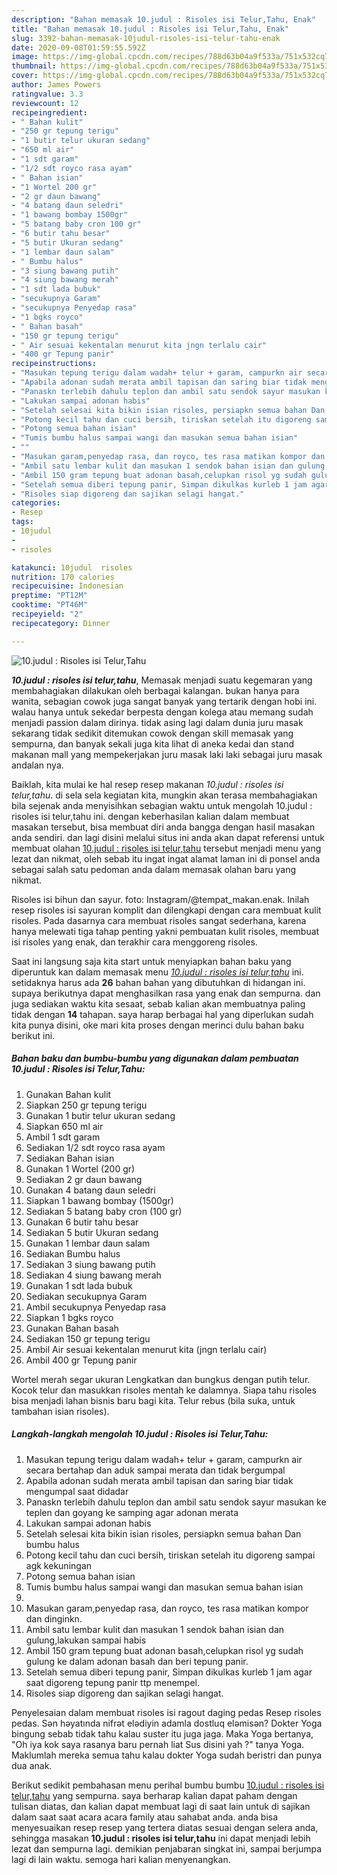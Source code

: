 ```yaml
---
description: "Bahan memasak 10.judul : Risoles isi Telur,Tahu, Enak"
title: "Bahan memasak 10.judul : Risoles isi Telur,Tahu, Enak"
slug: 3392-bahan-memasak-10judul-risoles-isi-telur-tahu-enak
date: 2020-09-08T01:59:55.592Z
image: https://img-global.cpcdn.com/recipes/788d63b04a9f533a/751x532cq70/10judul-risoles-isi-telurtahu-foto-resep-utama.jpg
thumbnail: https://img-global.cpcdn.com/recipes/788d63b04a9f533a/751x532cq70/10judul-risoles-isi-telurtahu-foto-resep-utama.jpg
cover: https://img-global.cpcdn.com/recipes/788d63b04a9f533a/751x532cq70/10judul-risoles-isi-telurtahu-foto-resep-utama.jpg
author: James Powers
ratingvalue: 3.3
reviewcount: 12
recipeingredient:
- " Bahan kulit"
- "250 gr tepung terigu"
- "1 butir telur ukuran sedang"
- "650 ml air"
- "1 sdt garam"
- "1/2 sdt royco rasa ayam"
- " Bahan isian"
- "1 Wortel 200 gr"
- "2 gr daun bawang"
- "4 batang daun seledri"
- "1 bawang bombay 1500gr"
- "5 batang baby cron 100 gr"
- "6 butir tahu besar"
- "5 butir Ukuran sedang"
- "1 lembar daun salam"
- " Bumbu halus"
- "3 siung bawang putih"
- "4 siung bawang merah"
- "1 sdt lada bubuk"
- "secukupnya Garam"
- "secukupnya Penyedap rasa"
- "1 bgks royco"
- " Bahan basah"
- "150 gr tepung terigu"
- " Air sesuai kekentalan menurut kita jngn terlalu cair"
- "400 gr Tepung panir"
recipeinstructions:
- "Masukan tepung terigu dalam wadah+ telur + garam, campurkn air secara bertahap dan aduk sampai merata dan tidak bergumpal"
- "Apabila adonan sudah merata ambil tapisan dan saring biar tidak mengumpal saat didadar"
- "Panaskn terlebih dahulu teplon dan ambil satu sendok sayur masukan ke teplen dan goyang ke samping agar adonan merata"
- "Lakukan sampai adonan habis"
- "Setelah selesai kita bikin isian risoles, persiapkn semua bahan Dan bumbu halus"
- "Potong kecil tahu dan cuci bersih, tiriskan setelah itu digoreng sampai agk kekuningan"
- "Potong semua bahan isian"
- "Tumis bumbu halus sampai wangi dan masukan semua bahan isian"
- ""
- "Masukan garam,penyedap rasa, dan royco, tes rasa matikan kompor dan dinginkn."
- "Ambil satu lembar kulit dan masukan 1 sendok bahan isian dan gulung,lakukan sampai habis"
- "Ambil 150 gram tepung buat adonan basah,celupkan risol yg sudah gulung ke dalam adonan basah dan beri tepung panir."
- "Setelah semua diberi tepung panir, Simpan dikulkas kurleb 1 jam agar saat digoreng tepung panir ttp menempel."
- "Risoles siap digoreng dan sajikan selagi hangat."
categories:
- Resep
tags:
- 10judul
- 
- risoles

katakunci: 10judul  risoles 
nutrition: 170 calories
recipecuisine: Indonesian
preptime: "PT12M"
cooktime: "PT46M"
recipeyield: "2"
recipecategory: Dinner

---
```



![10.judul : Risoles isi Telur,Tahu](https://img-global.cpcdn.com/recipes/788d63b04a9f533a/751x532cq70/10judul-risoles-isi-telurtahu-foto-resep-utama.jpg)

<b><i>10.judul : risoles isi telur,tahu</i></b>, Memasak menjadi suatu kegemaran yang membahagiakan dilakukan oleh berbagai kalangan. bukan hanya para wanita, sebagian cowok juga sangat banyak yang tertarik dengan hobi ini. walau hanya untuk sekedar berpesta dengan kolega atau memang sudah menjadi passion dalam dirinya. tidak asing lagi dalam dunia juru masak sekarang tidak sedikit ditemukan cowok dengan skill memasak yang sempurna, dan banyak sekali juga kita lihat di aneka kedai dan stand makanan mall yang mempekerjakan juru masak laki laki sebagai juru masak andalan nya.

Baiklah, kita mulai ke hal resep resep makanan <i>10.judul : risoles isi telur,tahu</i>. di sela sela kegiatan kita, mungkin akan terasa membahagiakan bila sejenak anda menyisihkan sebagian waktu untuk mengolah 10.judul : risoles isi telur,tahu ini. dengan keberhasilan kalian dalam membuat masakan tersebut, bisa membuat diri anda bangga dengan hasil masakan anda sendiri. dan lagi disini melalui situs ini anda akan dapat referensi untuk membuat olahan <u>10.judul : risoles isi telur,tahu</u> tersebut menjadi menu yang lezat dan nikmat, oleh sebab itu ingat ingat alamat laman ini di ponsel anda sebagai salah satu pedoman anda dalam memasak olahan baru yang nikmat.

Risoles isi bihun dan sayur. foto: Instagram/@tempat_makan.enak. Inilah resep risoles isi sayuran komplit dan dilengkapi dengan cara membuat kulit risoles. Pada dasarnya cara membuat risoles sangat sederhana, karena hanya melewati tiga tahap penting yakni pembuatan kulit risoles, membuat isi risoles yang enak, dan terakhir cara menggoreng risoles.


Saat ini langsung saja kita start untuk menyiapkan bahan baku yang diperuntuk kan dalam memasak menu <u><i>10.judul : risoles isi telur,tahu</i></u> ini. setidaknya harus ada <b>26</b> bahan bahan yang dibutuhkan di hidangan ini. supaya berikutnya dapat menghasilkan rasa yang enak dan sempurna. dan juga sediakan waktu kita sesaat, sebab kalian akan membuatnya paling tidak dengan <b>14</b> tahapan. saya harap berbagai hal yang diperlukan sudah kita punya disini, oke mari kita proses dengan merinci dulu bahan baku berikut ini.

<!--inarticleads1-->

##### Bahan baku dan bumbu-bumbu yang digunakan dalam pembuatan 10.judul : Risoles isi Telur,Tahu:

1. Gunakan  Bahan kulit
1. Siapkan 250 gr tepung terigu
1. Gunakan 1 butir telur ukuran sedang
1. Siapkan 650 ml air
1. Ambil 1 sdt garam
1. Sediakan 1/2 sdt royco rasa ayam
1. Sediakan  Bahan isian
1. Gunakan 1 Wortel (200 gr)
1. Sediakan 2 gr daun bawang
1. Gunakan 4 batang daun seledri
1. Siapkan 1 bawang bombay (1500gr)
1. Sediakan 5 batang baby cron (100 gr)
1. Gunakan 6 butir tahu besar
1. Sediakan 5 butir Ukuran sedang
1. Gunakan 1 lembar daun salam
1. Sediakan  Bumbu halus
1. Sediakan 3 siung bawang putih
1. Sediakan 4 siung bawang merah
1. Gunakan 1 sdt lada bubuk
1. Sediakan secukupnya Garam
1. Ambil secukupnya Penyedap rasa
1. Siapkan 1 bgks royco
1. Gunakan  Bahan basah
1. Sediakan 150 gr tepung terigu
1. Ambil  Air sesuai kekentalan menurut kita (jngn terlalu cair)
1. Ambil 400 gr Tepung panir


Wortel merah segar ukuran Lengkatkan dan bungkus dengan putih telur. Kocok telur dan masukkan risoles mentah ke dalamnya. Siapa tahu risoles bisa menjadi lahan bisnis baru bagi kita. Telur rebus (bila suka, untuk tambahan isian risoles). 

<!--inarticleads2-->

##### Langkah-langkah mengolah 10.judul : Risoles isi Telur,Tahu:

1. Masukan tepung terigu dalam wadah+ telur + garam, campurkn air secara bertahap dan aduk sampai merata dan tidak bergumpal
1. Apabila adonan sudah merata ambil tapisan dan saring biar tidak mengumpal saat didadar
1. Panaskn terlebih dahulu teplon dan ambil satu sendok sayur masukan ke teplen dan goyang ke samping agar adonan merata
1. Lakukan sampai adonan habis
1. Setelah selesai kita bikin isian risoles, persiapkn semua bahan Dan bumbu halus
1. Potong kecil tahu dan cuci bersih, tiriskan setelah itu digoreng sampai agk kekuningan
1. Potong semua bahan isian
1. Tumis bumbu halus sampai wangi dan masukan semua bahan isian
1. 
1. Masukan garam,penyedap rasa, dan royco, tes rasa matikan kompor dan dinginkn.
1. Ambil satu lembar kulit dan masukan 1 sendok bahan isian dan gulung,lakukan sampai habis
1. Ambil 150 gram tepung buat adonan basah,celupkan risol yg sudah gulung ke dalam adonan basah dan beri tepung panir.
1. Setelah semua diberi tepung panir, Simpan dikulkas kurleb 1 jam agar saat digoreng tepung panir ttp menempel.
1. Risoles siap digoreng dan sajikan selagi hangat.


Penyelesaian dalam membuat risoles isi ragout daging pedas Resep risoles pedas. Sən həyatında nifrət elədiyin adamla dostluq eləmisən? Dokter Yoga bingung sebab tidak tahu kalau suster itu juga jaga. Maka Yoga bertanya, &#34;Oh iya kok saya rasanya baru pernah liat Sus disini yah ?&#34; tanya Yoga. Maklumlah mereka semua tahu kalau dokter Yoga sudah beristri dan punya dua anak. 

Berikut sedikit pembahasan menu perihal bumbu bumbu <u>10.judul : risoles isi telur,tahu</u> yang sempurna. saya berharap kalian dapat paham dengan tulisan diatas, dan kalian dapat membuat lagi di saat lain untuk di sajikan dalam saat saat acara acara family atau sahabat anda. anda bisa menyesuaikan resep resep yang tertera diatas sesuai dengan selera anda, sehingga masakan <b>10.judul : risoles isi telur,tahu</b> ini dapat menjadi lebih lezat dan sempurna lagi. demikian penjabaran singkat ini, sampai berjumpa lagi di lain waktu. semoga hari kalian menyenangkan.

